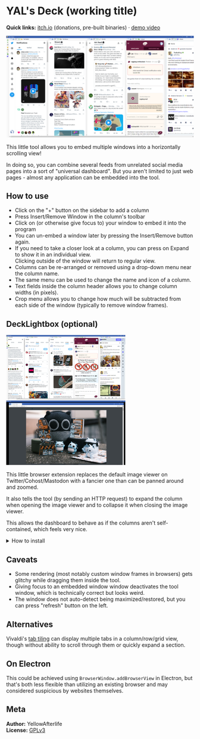 # YAL's Deck (working title)

**Quick links:** [itch.io](https://yellowafterlife.itch.io/deck) (donations, pre-built binaries) · [demo video](media/demo.mp4)

![](media/screenshot.png)

This little tool allows you to embed multiple windows into a horizontally scrolling view!

In doing so, you can combine several feeds from unrelated social media pages into a sort of "universal dashboard".
But you aren't limited to just web pages - almost any application can be embedded into the tool.

## How to use

- Click on the "+" button on the sidebar to add a column
- Press Insert/Remove Window in the column's toolbar
- Click on (or otherwise give focus to) your window to embed it into the program
- You can un-embed a window later by pressing the Insert/Remove button again.
- If you need to take a closer look at a column, you can press on Expand to show it in an individual view.  
	Clicking outside of the window will return to regular view.
- Columns can be re-arranged or removed using a drop-down menu near the column name.
- The same menu can be used to change the name and icon of a column.
- Text fields inside the column header allows you to change column widths (in pixels).
- Crop menu allows you to change how much will be subtracted from each side of the window (typically to remove window frames).

## DeckLightbox (optional)

<a href="media/lightbox-1.png"><img src="media/lightbox-1.png" width="320"></a>
<a href="media/lightbox-2.png"><img src="media/lightbox-2.png" width="320"></a>

This little browser extension replaces the default image viewer on Twitter/Cohost/Mastodon with a fancier one than can be panned around and zoomed.

It also tells the tool (by sending an HTTP request) to expand the column
when opening the image viewer and to collapse it when closing the image viewer.

This allows the dashboard to behave as if the columns aren't self-contained, which feels very nice.

<details><summary>How to install</summary>

**Note:** If you are using Mastodon, you'll have to edit `manifest.json` to include your domain(s) -
the default is just the `mastodon.gamedev.place`.

Enable "developer mode" at `chrome://extensions/` and "load unpacked" the DeckLightbox directory from the repo.

Firefox considers the extension to be corrupt but this might be a fixable oversight.

</details>

## Caveats

- Some rendering (most notably custom window frames in browsers) gets glitchy while dragging them inside the tool.
- Giving focus to an embedded window window deactivates the tool window, which is technically correct but looks weird.
- The window does not auto-detect being maximized/restored, but you can press "refresh" button on the left.

## Alternatives

Vivaldi's [tab tiling](https://help.vivaldi.com/desktop/tabs/tab-tiling/) can display multiple tabs in a column/row/grid view, though without ability to scroll through them or quickly expand a section.

## On Electron

This could be achieved using `BrowserWindow.addBrowserView` in Electron,
but that's both less flexible than utilizing an existing browser
and may considered suspicious by websites themselves.

## Meta

**Author:** YellowAfterlife  
**License:** [GPLv3](https://www.gnu.org/licenses/gpl-3.0.en.html)